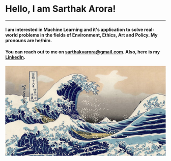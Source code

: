 # Hello, I am Sarthak Arora!

---

#### I am interested in Machine Learning and it's application to solve real-world problems in the fields of Environment, Ethics, Art and Policy. My pronouns are he/him.

#### You can reach out to me on <sarthakvarora@gmail.com>. Also, here is my [LinkedIn](https://www.linkedin.com/in/sarthak-arora-7034b8109/).
 

![Art](/the-great-wave-off-kanagawa.jpeg "The Great Wave Off Kanagawa")
